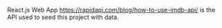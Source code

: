 React.js Web App
https://rapidapi.com/blog/how-to-use-imdb-api/ is the API used to seed this project with data.
